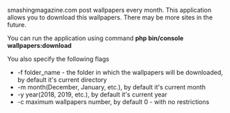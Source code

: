 smashingmagazine.com post wallpapers every month. 
This application allows you to download this wallpapers.
There may be more sites in the future.

You can run the application using command **php bin/console wallpapers:download**

You also specify the following flags

- -f folder_name - the folder in which the wallpapers will be downloaded,
by default it's current directory
- -m month(December, January, etc.), by default it's current month
- -y year(2018, 2019, etc.), by default it's current year
- -c maximum wallpapers number, by default 0 - with no restrictions